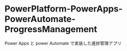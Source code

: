 # PowerPlatform-PowerApps-PowerAutomate-ProgressManagement
 Power Apps と power Automate で実装した進捗管理アプリ
